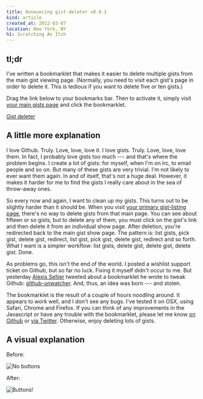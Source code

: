 ```yaml
---
title: Announcing gist-deleter v0.0.1
kind: article
created_at: 2012-03-07
location: New York, NY
h1: Scratching An Itch
---
```


## tl;dr

I've written a bookmarklet that makes it easier to delete multiple gists
from the main gist viewing page. (Normally, you need to visit each gist's
page in order to delete it. This is tedious if you want to delete five or
ten gists.)

Drag the link below to your bookmarks bar. Then to activate it, simply
visit [your main gists page][gists] and click the bookmarklet.

<p><a href='javascript:(function(){function a(c){var d=document.createElement("span");var b=document.createElement("a");var e="/delete"+c;b.href=e;b.innerHTML="delete this gist";b.onclick=function(f){$(b).closest("div.file").fadeOut();$.ajax(e,{type:"delete","data-method":"delete"});f.preventDefault()};$(d).append(b);return d}Array.prototype.slice.call($("div.file div.info a")).forEach(function(b){var c=$(b).attr("href");$(b).closest("div.info").append(a(c))})}());'>Gist deleter</a></p>

[gists]: https://gist.github.com/mine

## A little more explanation

I love Github. Truly. Love, love, love it. I love gists. Truly. Love, love,
love them. In fact, I probably love gists too much --- and that's where the
problem begins. I create a lot of gists: for myself, when I'm on irc, to
email people and so on. But many of these gists are very trivial. I'm not
likely to ever want them again. In and of itself, that's not a huge deal.
However, it makes it harder for me to find the gists I really care about in
the sea of throw-away ones.

So every now and again, I want to clean up my gists. This turns out to be
slightly harder than it should be. When you visit [your primary
gist-listing page][gists], there's no way to delete gists from that main
page. You can see about fifteen or so gists, but to delete any of them, you
must click on the gist's link and then delete it from an individual show
page. After deletion, you're redirected back to the main gist show page.
The pattern is: list gists, pick gist, delete gist, redirect, list gist,
pick gist, delete gist, redirect and so forth. What I want is a simpler
workflow: list gists, delete gist, delete gist, delete gist. Done.

As problems go, this isn't the end of the world. I posted a wishlist
support ticket on Github, but so far no luck. Fixing it myself didn't occur
to me. But yesterday [Alexis Sellier][c] tweeted about a bookmarklet he wrote
to tweak Github: [github-unwatcher][ghu]. And, thus, an idea was born ---
and stolen.

The bookmarklet is the result of a couple of hours noodling around. It
appears to work well, and I don't see any bugs. I've tested it on OSX,
using Safari, Chrome and Firefox. If you can think of any improvements in
the Javascript or have any trouble with the bookmarklet, please let me know
[on Github][gd] or [via Twitter][met]. Otherwise, enjoy deleting lots of
gists.

## A visual explanation

Before:

![No buttons][before]

[before]: http://f.cl.ly/items/3r3M1M2o2r1k1i2v0A1I/Screen%20Shot%202012-03-07%20at%2011.17.43%20AM.png

After:

![Buttons!][after]

[after]: http://f.cl.ly/items/2V1C210x2d1m1y013z1P/Screen%20Shot%202012-03-07%20at%2011.18.00%20AM.png

[c]: http://twitter.com/cloudhead
[ghu]: https://github.com/cloudhead/github-unwatcher
[met]: http://twitter.com/telemachus
[gd]: https://github.com/telemachus/gist-deleter
